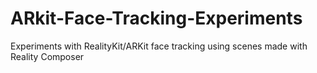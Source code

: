 # ARkit-Face-Tracking-Experiments
Experiments with RealityKit/ARKit face tracking using scenes made with Reality Composer
